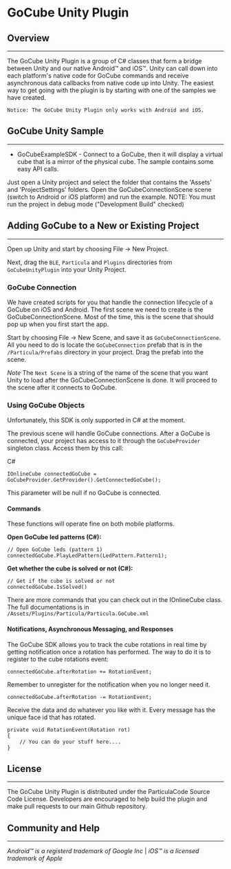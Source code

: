 # GoCube Unity Plugin

## Overview

---

The GoCube Unity Plugin is a group of C# classes that form a bridge between Unity and our native Android™ and iOS™. Unity can call down into each platform's native code for GoCube commands and receive asynchronous data callbacks from native code up into Unity.  The easiest way to get going with the plugin is by starting with one of the samples we have created.

	Notice: The GoCube Unity Plugin only works with Android and iOS.
	
## GoCube Unity Sample

---

* GoCubeExampleSDK - Connect to a GoCube, then it will display a virtual cube that is a mirror of the physical cube. The sample contains some easy API calls.

Just open a Unity project and select the folder that contains the 'Assets' and 'ProjectSettings' folders.
Open the GoCubeConnectionScene scene (switch to Android or iOS platform) and run the example.
NOTE: You must run the project in debug mode ("Development Build" checked)
	
## Adding GoCube to a New or Existing Project

---

Open up Unity and start by choosing File -> New Project.

Next, drag the `BLE`, `Particula` and `Plugins`  directories from `GoCubeUnityPlugin` into your Unity Project.

### GoCube Connection

We have created scripts for you that handle the connection lifecycle of a GoCube on iOS and Android. The first scene we need to create is the GoCubeConnectionScene.  Most of the time, this is the scene that should pop up when you first start the app.  

Start by choosing File -> New Scene, and save it as `GoCubeConnectionScene`.  All you need to do is locate the `GoCubeConnection` prefab that is in the `/Particula/Prefabs` directory in your project.  Drag the prefab into the scene.  

*Note* The `Next Scene` is a string of the name of the scene that you want Unity to load after the GoCubeConnectionScene is done.  It will proceed to the scene after it connects to GoCube.   

### Using GoCube Objects

Unfortunately, this SDK is only supported in C# at the moment.

The previous scene will handle GoCube connections.  After a GoCube is connected, your project has access to it through the `GoCubeProvider` singleton class.  Access them by this call:

C#
	
	IOnlineCube connectedGoCube = GoCubeProvider.GetProvider().GetConnectedGoCube();

		
This parameter will be null if no GoCube is connected.

#### Commands

These functions will operate fine on both mobile platforms.  

**Open GoCube led patterns (C#):**

	// Open GoCube leds (pattern 1)
	connectedGoCube.PlayLedPattern(LedPattern.Pattern1);
  
**Get whether the cube is solved or not (C#):**

	// Get if the cube is solved or not
	connectedGoCube.IsSolved()  
	
There are more commands that you can check out in the IOnlineCube class. 
The full documentations is in `/Assets/Plugins/Particula/Particula.GoCube.xml`

#### Notifications, Asynchronous Messaging, and Responses

The GoCube SDK allows you to track the cube rotations in real time by getting notification once a rotation has performed.
The way to do it is to register to the cube rotations event:

	connectedGoCube.afterRotation += RotationEvent;
	
Remember to unregister for the notification when you no longer need it.

	connectedGoCube.afterRotation -= RotationEvent;

Receive the data and do whatever you like with it.  Every message has the unique face id that has rotated.

	private void RotationEvent(Rotation rot) 
	{
		// You can do your stuff here....
	}

## License

---
The GoCube Unity Plugin is distributed under the ParticulaCode Source Code License.  Developers are encouraged to help build the plugin and make pull requests to our main Github repository.

## Community and Help

---


*Android™ is a registerd trademark of Google Inc* |
*iOS™ is a licensed trademark of Apple*

